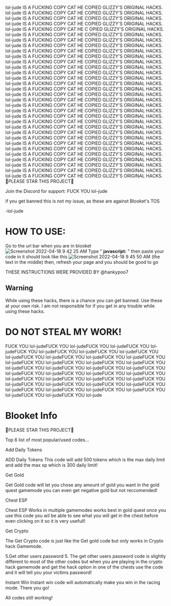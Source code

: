 lol-jude IS A FUCKING COPY CAT HE COPIED GLIZZY'S ORIGINAL HACKS. 
lol-jude IS A FUCKING COPY CAT HE COPIED GLIZZY'S ORIGINAL HACKS. lol-jude IS A FUCKING COPY CAT HE COPIED GLIZZY'S ORIGINAL HACKS. lol-jude IS A FUCKING COPY CAT HE COPIED GLIZZY'S ORIGINAL HACKS. lol-jude IS A FUCKING COPY CAT HE C OPIED GLIZZY'S ORIGINAL HACKS. lol-jude IS A FUCKING COPY CAT HE COPIED GLIZZY'S ORIGINAL HACKS. lol-jude IS A FUCKING COPY CAT HE COPIED GLIZZY'S ORIGINAL HACKS. lol-jude IS A FUCKING COPY CAT HE COPIED GLIZZY'S ORIGINAL HACKS. lol-jude IS A FUCKING COPY CAT HE COPIED GLIZZY'S ORIGINAL HACKS. lol-jude IS A FUCKING COPY CAT HE COPIED GLIZZY'S ORIGINAL HACKS. lol-jude IS A FUCKING COPY CAT HE COPIED GLIZZY'S ORIGINAL HACKS. lol-jude IS A FUCKING COPY CAT HE COPIED GLIZZY'S ORIGINAL HACKS. lol-jude IS A FUCKING COPY CAT HE COPIED GLIZZY'S ORIGINAL HACKS. lol-jude IS A FUCKING COPY CAT HE COPIED GLIZZY'S ORIGINAL HACKS. lol-jude IS A FUCKING COPY CAT HE COPIED GLIZZY'S ORIGINAL HACKS. lol-jude IS A FUCKING COPY CAT HE COPIED GLIZZY'S ORIGINAL HACKS. lol-jude IS A FUCKING COPY CAT HE COPIED GLIZZY'S ORIGINAL HACKS. lol-jude IS A FUCKING COPY CAT HE COPIED GLIZZY'S ORIGINAL HACKS. lol-jude IS A FUCKING COPY CAT HE COPIED GLIZZY'S ORIGINAL HACKS. lol-jude IS A FUCKING COPY CAT HE COPIED GLIZZY'S ORIGINAL HACKS. lol-jude IS A FUCKING COPY CAT HE COPIED GLIZZY'S ORIGINAL HACKS. lol-jude IS A FUCKING COPY CAT HE COPIED GLIZZY'S ORIGINAL HACKS. lol-jude IS A FUCKING COPY CAT HE COPIED GLIZZY'S ORIGINAL HACKS. lol-jude IS A FUCKING COPY CAT HE COPIED GLIZZY'S ORIGINAL HACKS. lol-jude IS A FUCKING COPY CAT HE COPIED GLIZZY'S ORIGINAL HACKS. lol-jude IS A FUCKING COPY CAT HE COPIED GLIZZY'S ORIGINAL HACKS. lol-jude IS A FUCKING COPY CAT HE COPIED GLIZZY'S ORIGINAL HACKS. lol-jude IS A FUCKING COPY CAT HE COPIED GLIZZY'S ORIGINAL HACKS. lol-jude IS A FUCKING COPY CAT HE COPIED GLIZZY'S ORIGINAL HACKS. lol-jude IS A FUCKING COPY CAT HE COPIED GLIZZY'S ORIGINAL HACKS. lol-jude IS A FUCKING COPY CAT HE COPIED GLIZZY'S ORIGINAL HACKS. lol-jude IS A FUCKING COPY CAT HE COPIED GLIZZY'S ORIGINAL HACKS. 
🌟PLEASE STAR THIS PROJECT🌟

Join the Discord for support: FUCK YOU lol-jude

if you get banned this is not my issue, as these are against Blooket's TOS

-lol-jude

# HOW TO USE:


Go to the url bar when you are in blooket
![Screenshot 2022-04-18 9 42 25 AM](https://user-images.githubusercontent.com/100436822/163824930-26969fa2-b8dd-4e09-bc0a-16a815298f30.png)
Type   "  **javascript:**  "
then paste your code in
it should look like this
![Screenshot 2022-04-18 9 45 50 AM](https://user-images.githubusercontent.com/100436822/163825308-ed7728b2-e31f-4f0a-826a-5f43e30cbc72.png)
(the text in the middle)
then, refresh your page and you should be good to go

THESE INSTRUCTIONS WERE PROVIDED BY @hankypoo7

## Warning
While using these hacks, there is a chance you can get banned. Use these at your own risk.
I am not responsible for if you get in any trouble while using these hacks.

# DO NOT STEAL MY WORK!

FUCK YOU lol-judeFUCK YOU lol-judeFUCK YOU lol-judeFUCK YOU lol-judeFUCK YOU lol-judeFUCK YOU lol-judeFUCK YOU lol-judeFUCK YOU lol-judeFUCK YOU lol-judeFUCK YOU lol-judeFUCK YOU lol-judeFUCK YOU lol-judeFUCK YOU lol-judeFUCK YOU lol-judeFUCK YOU lol-judeFUCK YOU lol-judeFUCK YOU lol-judeFUCK YOU lol-judeFUCK YOU lol-judeFUCK YOU lol-judeFUCK YOU lol-judeFUCK YOU lol-judeFUCK YOU lol-judeFUCK YOU lol-judeFUCK YOU lol-judeFUCK YOU lol-judeFUCK YOU lol-judeFUCK YOU lol-judeFUCK YOU lol-judeFUCK YOU lol-judeFUCK YOU lol-judeFUCK YOU lol-judeFUCK YOU lol-judeFUCK YOU lol-judeFUCK YOU lol-judeFUCK YOU lol-judeFUCK YOU lol-judeFUCK YOU lol-jude

# Blooket Info

🌟PLEASE STAR THIS PROJECT🌟

Top 6 list of most popular/used codes...

Add Daily Tokens

ADD Daily Tokens This code will add 500 tokens which is the max daily limit and add the max xp which is 300 daily limit! 

Get Gold

Get Gold code will let you chose any amount of gold you want in the gold quest gamemode you can even get negative gold but not reccomended! 

Chest ESP

Chest ESP Works in multiple gamemodes works best in gold quest once you use this code you wil be able to see what you will get in the chest before even clicking on it so it is very usefull!

Get Crypto

The Get Crypto code is just like the Get gold code but only works in Crypto hack Gamemode. 

5.Get other users password 5. The get other users password code is slightly different to most of the other codes but when you are playing in the crypto hack gamemode and get the hack option in one of the chests use the code and it will tell you your victims password! 

Instant Win
Instant win code will automatically make you win in the racing mode.
There you go!

All codes still working!
